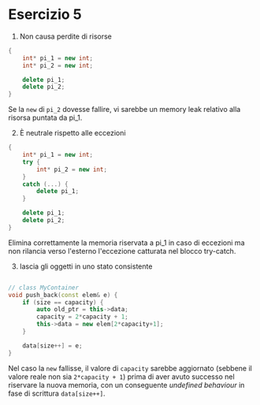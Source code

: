 # Esercizio 5

1. Non causa perdite di risorse

```cpp
{
    int* pi_1 = new int;
    int* pi_2 = new int;

    delete pi_1;
    delete pi_2;
}
```

Se la `new` di `pi_2` dovesse fallire, vi sarebbe un memory leak relativo alla risorsa puntata da pi_1.

2. È neutrale rispetto alle eccezioni

```cpp
{
    int* pi_1 = new int;
    try {
        int* pi_2 = new int;
    } 
    catch (...) {
        delete pi_1;
    }

    delete pi_1;
    delete pi_2;
}
```

Elimina correttamente la memoria riservata a pi_1 in caso di eccezioni ma non rilancia verso l'esterno l'eccezione catturata nel blocco try-catch.

3. lascia gli oggetti in uno stato consistente

```cpp

// class MyContainer
void push_back(const elem& e) {
    if (size == capacity) {
        auto old_ptr = this->data;
        capacity = 2*capacity + 1;
        this->data = new elem[2*capacity+1];
    }

    data[size++] = e;
}
```

Nel caso la `new` fallisse, il valore di `capacity` sarebbe aggiornato (sebbene il valore reale non sia `2*capacity + 1`) prima di aver avuto successo nel riservare la nuova memoria, con un conseguente _undefined behaviour_ in fase di scrittura `data[size++]`.
